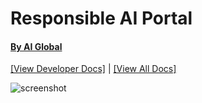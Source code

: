 # Responsible AI Portal

#### [By AI Global](https://ai-global.org/)

[[View Developer Docs]](https://github.com/AI-Global/ai-portal/blob/master/docs/general.md) | [[View All Docs]](https://github.com/AI-Global/ai-portal/blob/master/docs/general.md)

![screenshot](https://user-images.githubusercontent.com/6625384/107436102-b2d70d00-6af2-11eb-8a48-05d9a963696e.png)
